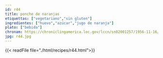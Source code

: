 ```yaml
---
id: r44
title: ponche de naranjas
etiquettas: ["vegetariano","sin gluten"]
ingredientes: ["huevo","azúcar","jugo de naranja"]
plato: ["bebida"]
chronam: https://chroniclingamerica.loc.gov/lccn/sn82001257/1956-11-16/ed-1/seq-5/
jpg: r44.jpg
---
```


{{< readFile file="./html/recipes/r44.html">}}